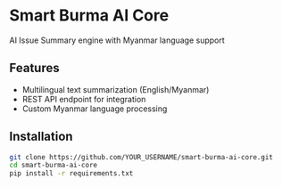 # Smart Burma AI Core

AI Issue Summary engine with Myanmar language support

## Features

- Multilingual text summarization (English/Myanmar)
- REST API endpoint for integration
- Custom Myanmar language processing

## Installation

```bash
git clone https://github.com/YOUR_USERNAME/smart-burma-ai-core.git
cd smart-burma-ai-core
pip install -r requirements.txt
